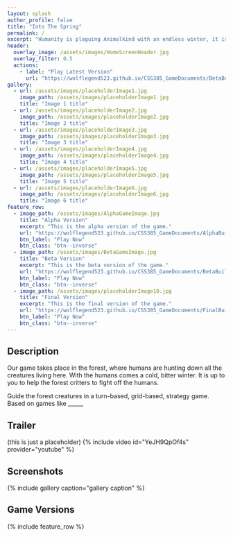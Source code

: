 ```yaml
---
layout: splash
author_profile: false
title: "Into The Spring"
permalink: /
excerpt: "Humanity is plaguing Animalkind with an endless winter, it is up to you to defeat them and bring the forest into the spring"
header:
  overlay_image: /assets/images/HomeScreenHeader.jpg
  overlay_filter: 0.5
  actions:
    - label: "Play Latest Version"
      url: "https://wolflegend523.github.io/CSS385_GameDocuments/BetaBuild/"
gallery:
  - url: /assets/images/placeholderImage1.jpg
    image_path: /assets/images/placeholderImage1.jpg
    title: "Image 1 title"
  - url: /assets/images/placeholderImage2.jpg
    image_path: /assets/images/placeholderImage2.jpg
    title: "Image 2 title"
  - url: /assets/images/placeholderImage3.jpg
    image_path: /assets/images/placeholderImage3.jpg
    title: "Image 3 title"
  - url: /assets/images/placeholderImage4.jpg
    image_path: /assets/images/placeholderImage4.jpg
    title: "Image 4 title"
  - url: /assets/images/placeholderImage5.jpg
    image_path: /assets/images/placeholderImage5.jpg
    title: "Image 5 title"
  - url: /assets/images/placeholderImage6.jpg
    image_path: /assets/images/placeholderImage6.jpg
    title: "Image 6 title"
feature_row:
  - image_path: /assets/images/AlphaGameImage.jpg
    title: "Alpha Version"
    excerpt: "This is the alpha version of the game."
    url: "https://wolflegend523.github.io/CSS385_GameDocuments/AlphaBuild/"
    btn_label: "Play Now"
    btn_class: "btn--inverse"
  - image_path: /assets/images/BetaGameImage.jpg
    title: "Beta Version"
    excerpt: "This is the beta version of the game."
    url: "https://wolflegend523.github.io/CSS385_GameDocuments/BetaBuild/"
    btn_label: "Play Now"
    btn_class: "btn--inverse"
  - image_path: /assets/images/placeholderImage10.jpg
    title: "Final Version"
    excerpt: "This is the final version of the game."
    url: "https://wolflegend523.github.io/CSS385_GameDocuments/FinalBuild/"
    btn_label: "Play Now"
    btn_class: "btn--inverse"
---
```


## Description
Our game takes place in the forest, where humans are hunting down all the creatures living here. With the humans comes a cold, bitter winter. It is up to you to help the forest critters to fight off the humans. 

Guide the forest creatures in a turn-based, grid-based, strategy game. Based on games like _____, 

## Trailer 
(this is just a placeholder)
{% include video id="YeJH9QpOf4s" provider="youtube" %}


## Screenshots
{% include gallery caption="gallery caption" %}

## Game Versions
{% include feature_row %}








